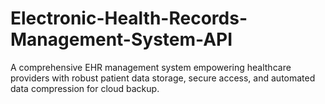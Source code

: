 # Electronic-Health-Records-Management-System-API
A comprehensive EHR management system empowering healthcare providers with robust patient data storage, secure access, and automated data compression for cloud backup.
